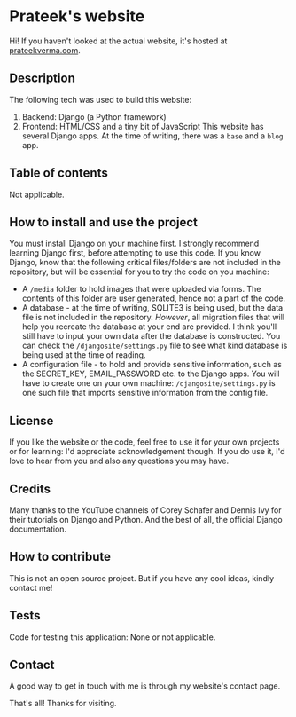 # Prateek's website

Hi! If you haven't looked at the actual website, it's hosted at [prateekverma.com](https://prateekverma.com).

## Description
The following tech was used to build this website:
1. Backend: Django (a Python framework)
2. Frontend: HTML/CSS and a tiny bit of JavaScript
This website has several Django apps. At the time of writing, there was a `base` and a `blog` app.

## Table of contents
Not applicable.

## How to install and use the project
You must install Django on your machine first. I strongly recommend learning Django first, before attempting to use this code. If you know Django, know that the following critical files/folders are not included in the repository, but will be essential for you to try the code on you machine:
- A `/media` folder to hold images that were uploaded via forms. The contents of this folder are user generated, hence not a part of the code.
- A database - at the time of writing, SQLITE3 is being used, but the data file is not included in the repository. *However*, all migration files that will help you recreate the database at your end are provided. I think you'll still have to input your own data after the database is constructed. You can check the `/djangosite/settings.py` file to see what kind database is being used at the time of reading.
- A configuration file - to hold and provide sensitive information, such as the SECRET_KEY, EMAIL_PASSWORD etc. to the Django apps. You will have to create one on your own machine: `/djangosite/settings.py` is one such file that imports sensitive information from the config file.

## License
If you like the website or the code, feel free to use it for your own projects or for learning: I'd appreciate acknowledgement though. If you do use it, I'd love to hear from you and also any questions you may have.

## Credits
Many thanks to the YouTube channels of Corey Schafer and Dennis Ivy for their tutorials on Django and Python. And the best of all, the official Django documentation.

## How to contribute
This is not an open source project. But if you have any cool ideas, kindly contact me!

## Tests
Code for testing this application: None or not applicable.

## Contact
A good way to get in touch with me is through my website's contact page.

That's all! Thanks for visiting.